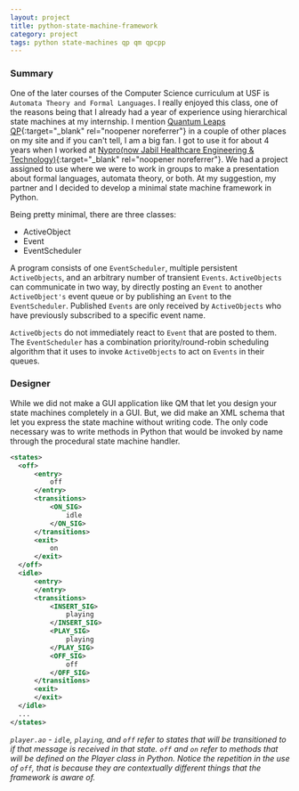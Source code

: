 ```yaml
---
layout: project
title: python-state-machine-framework
category: project
tags: python state-machines qp qm qpcpp
---
```


### Summary

One of the later courses of the Computer Science curriculum at USF is `Automata Theory and Formal Languages`. I really enjoyed this class, one of the reasons being that I already had a year of experience using hierarchical state machines at my internship. I mention [Quantum Leaps QP](https://www.state-machine.com/products/qp/){:target="_blank" rel="noopener noreferrer"} in a couple of other places on my site and if you can't tell, I am a big fan. I got to use it for about 4 years when I worked at [Nypro(now Jabil Healthcare Engineering & Technology)](https://www.jabil.com/industries/healthcare.html){:target="_blank" rel="noopener noreferrer"}. We had a project assigned to use where we were to work in groups to make a presentation about formal languages, automata theory, or both. At my suggestion, my partner and I decided to develop a minimal state machine framework in Python.

Being pretty minimal, there are three classes:

- ActiveObject
- Event
- EventScheduler

A program consists of one `EventScheduler`, multiple persistent `ActiveObjects`, and an arbitrary number of transient `Events`. `ActiveObjects` can communicate in two way, by directly posting an `Event` to another `ActiveObject's` event queue or by publishing an `Event` to the `EventScheduler`. Published `Events` are only received by `ActiveObjects` who have previously subscribed to a specific event name.

`ActiveObjects` do not immediately react to `Event` that are posted to them. The `EventScheduler` has a combination priority/round-robin scheduling algorithm that it uses to invoke `ActiveObjects` to act on `Events` in their queues.

### Designer

While we did not make a GUI application like QM that let you design your state machines completely in a GUI. But, we did make an XML schema that let you express the state machine without writing code. The only code necessary was to write methods in Python that would be invoked by name through the procedural state machine handler.

```xml
<states>
  <off>
      <entry>
          off
      </entry>
      <transitions>
          <ON_SIG>
              idle
          </ON_SIG>
      </transitions>
      <exit>
          on
      </exit>
  </off>
  <idle>
      <entry>
      </entry>
      <transitions>
          <INSERT_SIG>
              playing
          </INSERT_SIG>
          <PLAY_SIG>
              playing
          </PLAY_SIG>
          <OFF_SIG>
              off
          </OFF_SIG>
      </transitions>
      <exit>
      </exit>
  </idle>
  ...
</states>
```

_`player.ao` - `idle`, `playing`, and `off` refer to states that will be transitioned to if that message is received in that state. `off` and `on` refer to methods that will be defined on the Player class in Python. Notice the repetition in the use of `off`, that is because they are contextually different things that the framework is aware of._
